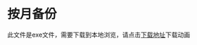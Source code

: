# 按月备份

此文件是exe文件，需要下载到本地浏览，请点击[下载地址](http://resource.3cwdb.com/kailong-donghua/%E6%95%B0%E6%8D%AE%E5%A4%87%E4%BB%BD_3%E6%AF%8F%E6%9C%88.exe)下载动画

